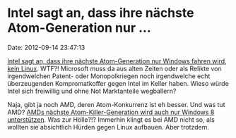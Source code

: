 Intel sagt an, dass ihre nächste Atom-Generation nur \...
=========================================================

Date: 2012-09-14 23:47:13

[Intel sagt an, dass ihre nächste Atom-Generation nur Windows fahren
wird, kein
Linux](http://www.theinquirer.net/inquirer/news/2205462/idf-intel-says-clover-trail-will-not-work-with-linux).
WTF?! Microsoft muss da aus alten Zeiten oder als Relikte von
irgendwelchen Patent- oder Monopolkriegen noch irgendwelche echt
überzeugenden Kompromatkoffer gegen Intel im Keller haben. Wieso würde
Intel sich freiwillig und ohne Not Marktanteile wegballern?

Naja, gibt ja noch AMD, deren Atom-Konkurrenz ist eh besser. Und was tut
AMD? [AMDs nächste Atom-Killer-Generation wird auch nur Windows 8
unterstützen](http://www.theinquirer.net/inquirer/news/2205758/amds-hondo-will-only-support-windows-8-at-launch).
Was zur Hölle?!? Immerhin klingt es bei AMD nicht so, als wollten sie
absichtlich Hürden gegen Linux aufbauen. Aber trotzdem.
